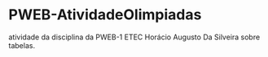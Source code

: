# PWEB-AtividadeOlimpiadas
atividade da disciplina da PWEB-1 ETEC Horácio Augusto Da Silveira sobre tabelas.
